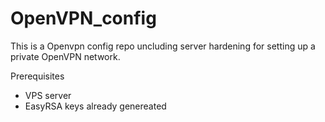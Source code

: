 # OpenVPN_config
This is a Openvpn config repo uncluding server hardening for setting up a private OpenVPN network.

Prerequisites
- VPS server
- EasyRSA keys already genereated
